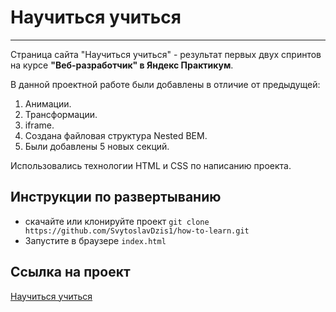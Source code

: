 # **Научиться учиться**
---------------------------------
Страница сайта "Научиться учиться" - результат первых двух спринтов на курсе  **"Веб-разработчик" в Яндекс Практикум**.

В данной проектной работе были добавлены в отличие от предыдущей:
1. Анимации.
2. Трансформации.
3. iframe.
4. Создана файловая структура Nested BEM.
5. Были добавлены 5 новых секций.

Использовались технологии HTML и CSS по написанию проекта.

## Инструкции по развертыванию
- скачайте или клонируйте проект `git clone https://github.com/SvytoslavDzis1/how-to-learn.git`
- Запустите в браузере `index.html`

## Ссылка на проект
[Научиться учиться](https://svytoslavdzis1.github.io/how-to-learn/index.html)
